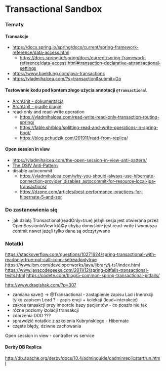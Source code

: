 # Transactional Sandbox

### Tematy

#### Transakcje
  * https://docs.spring.io/spring/docs/current/spring-framework-reference/data-access.html
    * https://docs.spring.io/spring/docs/current/spring-framework-reference/data-access.html#transaction-declarative-attransactional-settings
  * https://www.baeldung.com/java-transactions
  * https://vladmihalcea.com/?s=transaction&submit=Go
#### Testowanie kodu pod kontem złego użycia annotacji `@Transactional` 
  * [ArchUnit - dokumentacja](https://www.archunit.org/getting-started)
  * [ArchUnit - gradle plugin](https://github.com/societe-generale/arch-unit-gradle-plugin)
* read-only and read-write operation
  * https://vladmihalcea.com/read-write-read-only-transaction-routing-spring/
  * https://fable.sh/blog/splitting-read-and-write-operations-in-spring-boot/
  * https://blog.pchudzik.com/201911/read-from-replica/
#### Open session in view
  * https://vladmihalcea.com/the-open-session-in-view-anti-pattern/
  * [The OSIV Anti-Pattern](https://stackoverflow.com/questions/30549489/what-is-this-spring-jpa-open-in-view-true-property-in-spring-boot/48222934#48222934)
* disable autocommit
  * https://vladmihalcea.com/why-you-should-always-use-hibernate-connection-provider_disables_autocommit-for-resource-local-jpa-transactions/
  * https://dzone.com/articles/best-performance-practices-for-hibernate-5-and-spr
  

### Do zastanowienia się
* jak działą Transactional(readOnly=true) jeżęli sesja jest otwierana przez OpenSessionInView któ©y chyba domyślnie jest read-write i wymusza commit nawet jeżęli tylko dane są odczytywane

### Notatki
https://stackoverflow.com/questions/10271624/spring-transactional-with-readonly-true-not-call-conn-setreadonlytrue
https://www.ibm.com/developerworks/java/library/j-ts1/index.html
https://www.javacodegeeks.com/2011/12/spring-pitfalls-transactional-tests.html
https://codete.com/blog/5-common-spring-transactional-pitfalls/

http://www.dragishak.com/?p=307

* zamiana save() -> @Transactional - zastąpienie zapisu Lad i Inerakcji tylko zapisem Lead ? -  zapis encji + kolekcji (lead+interakcje)
* zakres tansakcji przy imporcie bazy pacjentów - co poszło nie tak
* różne poziomy izolacji transakcji
* zdarzenia DDD ???
* sprawdzić notatkic z szkolenia Kubryńskiego - Hibernate
* częste błędy, dziwne zachowania

Open session in view - controller vs service

#### Derby DB Replica
http://db.apache.org/derby/docs/10.4/adminguide/cadminreplicstartrun.html

